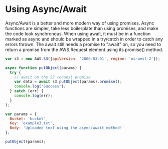 # Using Async/Await<a name="using-async-await"></a>

Async/Await is a better and more modern way of using promises. Async functions are simpler, take less boilerplate than using promises, and make the code look synchronous. When using await, it must be in a function marked as async and should be wrapped in a try/catch in order to catch any errors thrown. The await still needs a promise to "await" on, so you need to return a promise from the AWS.Request element using its promise() method.

```js
var s3 = new AWS.S3({apiVersion: '2006-03-01', region: 'us-west-2'});

async function putObject(params) {
  try {
    // await on the S3 request promise
    var data = await s3.putObject(params).promise();
    console.log('Success');
  } catch (err) {
    console.log(err);
  }
);

var params = {
  Bucket: 'bucket',
  Key: 'example3.txt',
  Body: 'Uploaded text using the async/await method!'
};

putObject(params);
```
